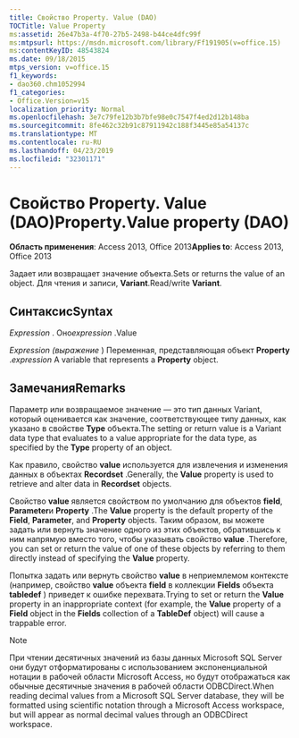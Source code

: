 ```yaml
---
title: Свойство Property. Value (DAO)
TOCTitle: Value Property
ms:assetid: 26e47b3a-4f70-27b5-2498-b44ce4dfc99f
ms:mtpsurl: https://msdn.microsoft.com/library/Ff191905(v=office.15)
ms:contentKeyID: 48543824
ms.date: 09/18/2015
mtps_version: v=office.15
f1_keywords:
- dao360.chm1052994
f1_categories:
- Office.Version=v15
localization_priority: Normal
ms.openlocfilehash: 3e7c79fe12b3b7bfe98e0c7547f4ed2d12b148ba
ms.sourcegitcommit: 8fe462c32b91c87911942c188f3445e85a54137c
ms.translationtype: MT
ms.contentlocale: ru-RU
ms.lasthandoff: 04/23/2019
ms.locfileid: "32301171"
---
```

# <a name="propertyvalue-property-dao"></a><span data-ttu-id="2ac08-102">Свойство Property. Value (DAO)</span><span class="sxs-lookup"><span data-stu-id="2ac08-102">Property.Value property (DAO)</span></span>

<span data-ttu-id="2ac08-103">**Область применения**: Access 2013, Office 2013</span><span class="sxs-lookup"><span data-stu-id="2ac08-103">**Applies to**: Access 2013, Office 2013</span></span>

<span data-ttu-id="2ac08-104">Задает или возвращает значение объекта.</span><span class="sxs-lookup"><span data-stu-id="2ac08-104">Sets or returns the value of an object.</span></span> <span data-ttu-id="2ac08-105">Для чтения и записи, **Variant**.</span><span class="sxs-lookup"><span data-stu-id="2ac08-105">Read/write **Variant**.</span></span>

## <a name="syntax"></a><span data-ttu-id="2ac08-106">Синтаксис</span><span class="sxs-lookup"><span data-stu-id="2ac08-106">Syntax</span></span>

<span data-ttu-id="2ac08-107">*Expression* . Оно</span><span class="sxs-lookup"><span data-stu-id="2ac08-107">*expression* .Value</span></span>

<span data-ttu-id="2ac08-108">*Expression (выражение* ) Переменная, представляющая объект **Property** .</span><span class="sxs-lookup"><span data-stu-id="2ac08-108">*expression* A variable that represents a **Property** object.</span></span>

## <a name="remarks"></a><span data-ttu-id="2ac08-109">Замечания</span><span class="sxs-lookup"><span data-stu-id="2ac08-109">Remarks</span></span>

<span data-ttu-id="2ac08-110">Параметр или возвращаемое значение — это тип данных Variant, который оценивается как значение, соответствующее типу данных, как указано в свойстве **Type** объекта.</span><span class="sxs-lookup"><span data-stu-id="2ac08-110">The setting or return value is a Variant data type that evaluates to a value appropriate for the data type, as specified by the **Type** property of an object.</span></span>

<span data-ttu-id="2ac08-111">Как правило, свойство **value** используется для извлечения и изменения данных в объектах **Recordset** .</span><span class="sxs-lookup"><span data-stu-id="2ac08-111">Generally, the **Value** property is used to retrieve and alter data in **Recordset** objects.</span></span>

<span data-ttu-id="2ac08-112">Свойство **value** является свойством по умолчанию для объектов **field**, **Parameter**и **Property** .</span><span class="sxs-lookup"><span data-stu-id="2ac08-112">The **Value** property is the default property of the **Field**, **Parameter**, and **Property** objects.</span></span> <span data-ttu-id="2ac08-113">Таким образом, вы можете задать или вернуть значение одного из этих объектов, обратившись к ним напрямую вместо того, чтобы указывать свойство **value** .</span><span class="sxs-lookup"><span data-stu-id="2ac08-113">Therefore, you can set or return the value of one of these objects by referring to them directly instead of specifying the **Value** property.</span></span>

<span data-ttu-id="2ac08-114">Попытка задать или вернуть свойство **value** в неприемлемом контексте (например, свойство **value** объекта **field** в коллекции **Fields** объекта **tabledef** ) приведет к ошибке перехвата.</span><span class="sxs-lookup"><span data-stu-id="2ac08-114">Trying to set or return the **Value** property in an inappropriate context (for example, the **Value** property of a **Field** object in the **Fields** collection of a **TableDef** object) will cause a trappable error.</span></span>

> [!NOTE]
> <span data-ttu-id="2ac08-115">При чтении десятичных значений из базы данных Microsoft SQL Server они будут отформатированы с использованием экспоненциальной нотации в рабочей области Microsoft Access, но будут отображаться как обычные десятичные значения в рабочей области ODBCDirect.</span><span class="sxs-lookup"><span data-stu-id="2ac08-115">When reading decimal values from a Microsoft SQL Server database, they will be formatted using scientific notation through a Microsoft Access workspace, but will appear as normal decimal values through an ODBCDirect workspace.</span></span>


